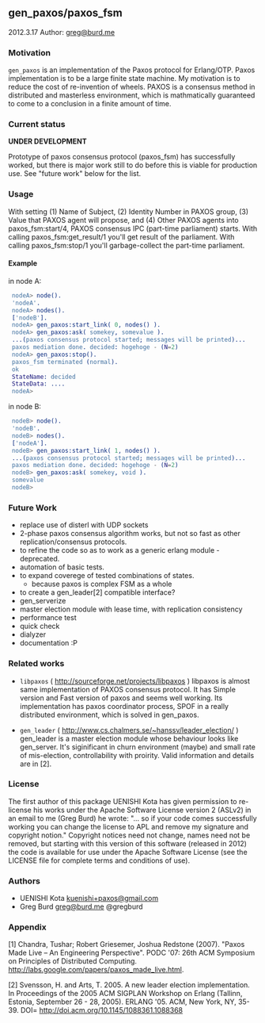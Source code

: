 ## gen_paxos/paxos_fsm

2012.3.17
Author: greg@burd.me

### Motivation

 `gen_paxos` is an implementation of the Paxos protocol for Erlang/OTP. Paxos
 implementation is to be a large finite state machine. My motivation is to
 reduce the cost of re-invention of wheels.  PAXOS is a consensus method in
 distributed and masterless environment, which is mathmatically guaranteed to
 come to a conclusion in a finite amount of time.

### Current status

 **UNDER DEVELOPMENT**

 Prototype of paxos consensus protocol (paxos_fsm) has successfully worked,
 but there is major work still to do before this is viable for production
 use.  See "future work" below for the list.

### Usage

 With setting (1) Name of Subject, (2) Identity Number in PAXOS group, (3) Value
 that PAXOS agent will propose, and (4) Other PAXOS agents into
 paxos_fsm:start/4, PAXOS consensus IPC (part-time parliament) starts. With
 calling paxos_fsm:get_result/1 you'll get result of the parliament. With
 calling paxos_fsm:stop/1 you'll garbage-collect the part-time parliament.

#### Example

in node A:

```erlang
 nodeA> node().
 'nodeA'.
 nodeA> nodes().
 ['nodeB'].
 nodeA> gen_paxos:start_link( 0, nodes() ).
 nodeA> gen_paxos:ask( somekey, somevalue ).
 ...(paxos consensus protocol started; messages will be printed)...
 paxos mediation done. decided: hogehoge - (N=2)
 nodeA> gen_paxos:stop().
 paxos_fsm terminated (normal).
 ok
 StateName: decided
 StateData: ....
 nodeA>
```

in node B:

```erlang
 nodeB> node().
 'nodeB'.
 nodeB> nodes().
 ['nodeA'].
 nodeB> gen_paxos:start_link( 1, nodes() ).
 ...(paxos consensus protocol started; messages will be printed)...
 paxos mediation done. decided: hogehoge - (N=2)
 nodeB> gen_paxos:ask( somekey, void ).
 somevalue
 nodeB>
```


### Future Work

 - replace use of disterl with UDP sockets
 - 2-phase paxos consensus algorithm works, but not so fast as other
   replication/consensus protocols.
 - to refine the code so as to work as a generic erlang module - deprecated.
 - automation of basic tests.
 - to expand coverege of tested combinations of states.
   - because paxos is complex FSM as a whole
 - to create a gen_leader[2] compatible interface?
 - gen_serverize
 - master election module with lease time, with replication consistency
 - performance test
 - quick check
 - dialyzer
 - documentation :P


### Related works

 - `libpaxos` ( http://sourceforge.net/projects/libpaxos ) libpaxos is almost
 same implementation of PAXOS consensus protocol. It has Simple version and
 Fast version of paxos and seems well working. Its implementation has paxos
 coordinator process, SPOF in a really distributed environment, which is solved
 in gen_paxos.

 - `gen_leader` ( http://www.cs.chalmers.se/~hanssv/leader_election/ ) gen_leader
 is a master election module whose behaviour looks like gen_server.  It's
 siginificant in churn environment (maybe) and small rate of mis-election,
 controllability with proirity. Valid information and details are in [2].

### License

The first author of this package UENISHI Kota has given permission to
re-license his works under the Apache Software License version 2 (ASLv2) in an
email to me (Greg Burd) he wrote: "... so if your code comes successfully
working you can change the license to APL and remove my signature and copyright
notion."  Copyright notices need not change, names need not be removed, but
starting with this version of this software (released in 2012) the code is
available for use under the Apache Software License (see the LICENSE file for
complete terms and conditions of use).

### Authors

  - UENISHI Kota <kuenishi+paxos@gmail.com>
  - Greg Burd <greg@burd.me> @gregburd

### Appendix

[1] Chandra, Tushar; Robert Griesemer, Joshua Redstone (2007).
 "Paxos Made Live – An Engineering Perspective". PODC '07:
 26th ACM Symposium on Principles of Distributed Computing.
 http://labs.google.com/papers/paxos_made_live.html.

[2] Svensson, H. and Arts, T. 2005. A new leader election implementation.
 In Proceedings of the 2005 ACM SIGPLAN Workshop on Erlang (Tallinn, Estonia,
 September 26 - 28, 2005). ERLANG '05. ACM, New York, NY, 35-39. DOI=
  http://doi.acm.org/10.1145/1088361.1088368
